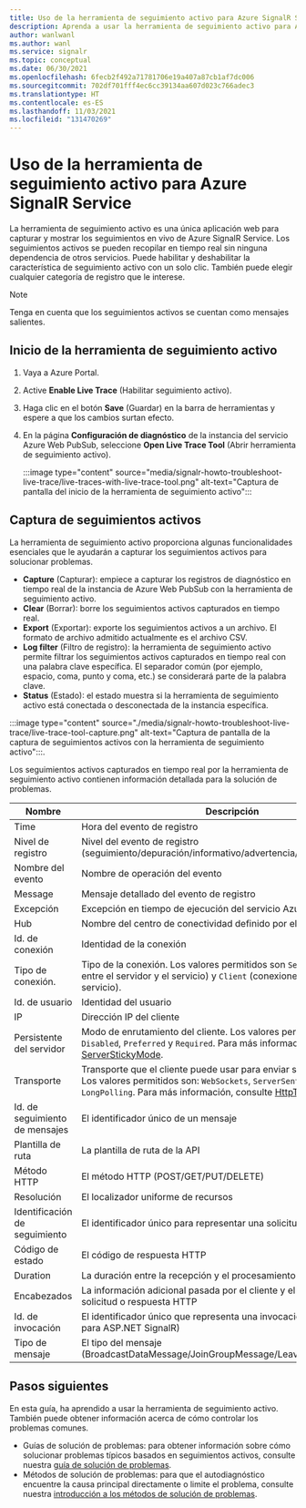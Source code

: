 ```yaml
---
title: Uso de la herramienta de seguimiento activo para Azure SignalR Service
description: Aprenda a usar la herramienta de seguimiento activo para Azure SignalR Service.
author: wanlwanl
ms.author: wanl
ms.service: signalr
ms.topic: conceptual
ms.date: 06/30/2021
ms.openlocfilehash: 6fecb2f492a71781706e19a407a87cb1af7dc006
ms.sourcegitcommit: 702df701fff4ec6cc39134aa607d023c766adec3
ms.translationtype: HT
ms.contentlocale: es-ES
ms.lasthandoff: 11/03/2021
ms.locfileid: "131470269"
---
```

# <a name="how-to-use-live-trace-tool-for-azure-signalr-service"></a>Uso de la herramienta de seguimiento activo para Azure SignalR Service

La herramienta de seguimiento activo es una única aplicación web para capturar y mostrar los seguimientos en vivo de Azure SignalR Service. Los seguimientos activos se pueden recopilar en tiempo real sin ninguna dependencia de otros servicios.
Puede habilitar y deshabilitar la característica de seguimiento activo con un solo clic. También puede elegir cualquier categoría de registro que le interese.

> [!NOTE]
> Tenga en cuenta que los seguimientos activos se cuentan como mensajes salientes.

## <a name="launch-the-live-trace-tool"></a>Inicio de la herramienta de seguimiento activo

1. Vaya a Azure Portal.
2. Active **Enable Live Trace** (Habilitar seguimiento activo).
3. Haga clic en el botón **Save** (Guardar) en la barra de herramientas y espere a que los cambios surtan efecto.
4. En la página **Configuración de diagnóstico** de la instancia del servicio Azure Web PubSub, seleccione **Open Live Trace Tool** (Abrir herramienta de seguimiento activo). 

    :::image type="content" source="media/signalr-howto-troubleshoot-live-trace/live-traces-with-live-trace-tool.png" alt-text="Captura de pantalla del inicio de la herramienta de seguimiento activo":::

## <a name="capture-live-traces"></a>Captura de seguimientos activos

La herramienta de seguimiento activo proporciona algunas funcionalidades esenciales que le ayudarán a capturar los seguimientos activos para solucionar problemas.

* **Capture** (Capturar): empiece a capturar los registros de diagnóstico en tiempo real de la instancia de Azure Web PubSub con la herramienta de seguimiento activo.
* **Clear** (Borrar): borre los seguimientos activos capturados en tiempo real.
* **Export** (Exportar): exporte los seguimientos activos a un archivo. El formato de archivo admitido actualmente es el archivo CSV.
* **Log filter** (Filtro de registro): la herramienta de seguimiento activo permite filtrar los seguimientos activos capturados en tiempo real con una palabra clave específica. El separador común (por ejemplo, espacio, coma, punto y coma, etc.) se considerará parte de la palabra clave. 
* **Status** (Estado): el estado muestra si la herramienta de seguimiento activo está conectada o desconectada de la instancia específica.

:::image type="content" source="./media/signalr-howto-troubleshoot-live-trace/live-trace-tool-capture.png" alt-text="Captura de pantalla de la captura de seguimientos activos con la herramienta de seguimiento activo":::.

Los seguimientos activos capturados en tiempo real por la herramienta de seguimiento activo contienen información detallada para la solución de problemas. 

| Nombre | Descripción |
| ------------ |  ------------------------ | 
| Time | Hora del evento de registro |
| Nivel de registro | Nivel del evento de registro (seguimiento/depuración/informativo/advertencia/error) |
| Nombre del evento | Nombre de operación del evento |
| Message | Mensaje detallado del evento de registro |
| Excepción | Excepción en tiempo de ejecución del servicio Azure Web PubSub |
| Hub | Nombre del centro de conectividad definido por el usuario |
| Id. de conexión | Identidad de la conexión |
| Tipo de conexión. | Tipo de la conexión. Los valores permitidos son `Server` (conexiones entre el servidor y el servicio) y `Client` (conexiones entre cliente y servicio).|
| Id. de usuario | Identidad del usuario |
| IP | Dirección IP del cliente |
| Persistente del servidor | Modo de enrutamiento del cliente. Los valores permitidos son `Disabled`, `Preferred` y `Required`. Para más información, consulte [ServerStickyMode](https://github.com/Azure/azure-signalr/blob/master/docs/run-asp-net-core.md#serverstickymode). |
| Transporte | Transporte que el cliente puede usar para enviar solicitudes HTTP. Los valores permitidos son: `WebSockets`, `ServerSentEvents` y `LongPolling`. Para más información, consulte [HttpTransportType](https://docs.microsoft.com/dotnet/api/microsoft.aspnetcore.http.connections.httptransporttype). |
| Id. de seguimiento de mensajes | El identificador único de un mensaje |
| Plantilla de ruta | La plantilla de ruta de la API |
| Método HTTP | El método HTTP (POST/GET/PUT/DELETE) |
| Resolución | El localizador uniforme de recursos |
| Identificación de seguimiento | El identificador único para representar una solicitud |
| Código de estado | El código de respuesta HTTP |
| Duration | La duración entre la recepción y el procesamiento de la respuesta |
| Encabezados | La información adicional pasada por el cliente y el servidor con una solicitud o respuesta HTTP |
| Id. de invocación | El identificador único que representa una invocación (solo disponible para ASP.NET SignalR) |
| Tipo de mensaje | El tipo del mensaje (BroadcastDataMessage/JoinGroupMessage/LeaveGroupMessage/...) |

## <a name="next-steps"></a>Pasos siguientes

En esta guía, ha aprendido a usar la herramienta de seguimiento activo. También puede obtener información acerca de cómo controlar los problemas comunes.
* Guías de solución de problemas: para obtener información sobre cómo solucionar problemas típicos basados en seguimientos activos, consulte nuestra [guía de solución de problemas](./signalr-howto-troubleshoot-guide.md).
* Métodos de solución de problemas: para que el autodiagnóstico encuentre la causa principal directamente o limite el problema, consulte nuestra [introducción a los métodos de solución de problemas](./signalr-howto-troubleshoot-method.md).
